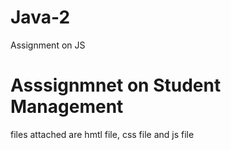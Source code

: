 # Java-2
Assignment on JS

# Asssignmnet on Student Management 
files attached are hmtl file, css file and js file